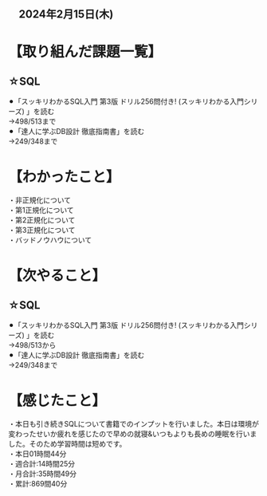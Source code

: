 ## 　2024年2月15日(木)
# 【取り組んだ課題一覧】
## ☆SQL
⚫︎「スッキリわかるSQL入門 第3版 ドリル256問付き! (スッキリわかる入門シリーズ) 」を読む<br>
→498/513まで<br>
⚫︎「達人に学ぶDB設計 徹底指南書」を読む<br>
→249/348まで<br>
# 【わかったこと】
・非正規化について<br>
・第1正規化について<br>
・第2正規化について<br>
・第3正規化について<br>
・バッドノウハウについて<br>
# 【次やること】
## ☆SQL
⚫︎「スッキリわかるSQL入門 第3版 ドリル256問付き! (スッキリわかる入門シリーズ) 」を読む<br>
→498/513から<br>
⚫︎「達人に学ぶDB設計 徹底指南書」を読む<br>
→249/348まで<br>
# 【感じたこと】
・本日も引き続きSQLについて書籍でのインプットを行いました。本日は環境が変わったせいか疲れを感じたので早めの就寝&いつもよりも長めの睡眠を行いました。そのため学習時間は短めです。<br>
・本日01時間44分<br>
・週合計:14時間25分<br>
・月合計:35時間49分<br>
・累計:869間40分<br>

